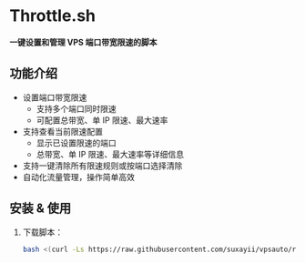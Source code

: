 # Throttle.sh

**一键设置和管理 VPS 端口带宽限速的脚本**

## 功能介绍

- 设置端口带宽限速
  - 支持多个端口同时限速
  - 可配置总带宽、单 IP 限速、最大速率
- 支持查看当前限速配置
  - 显示已设置限速的端口
  - 总带宽、单 IP 限速、最大速率等详细信息
- 支持一键清除所有限速规则或按端口选择清除
- 自动化流量管理，操作简单高效

## 安装 & 使用

1. 下载脚本：

   ```bash
   bash <(curl -Ls https://raw.githubusercontent.com/suxayii/vpsauto/refs/heads/master/Throttle.sh)

